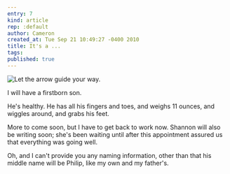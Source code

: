 ```yaml
---
entry: 7
kind: article
rep: :default
author: Cameron
created_at: Tue Sep 21 10:49:27 -0400 2010
title: It's a ...
tags:
published: true
---
```


![Let the arrow guide your way.](/images/daigle-sonogram-boy.jpg)

I will have a firstborn son.

He's healthy. He has all his fingers and toes, and weighs 11 ounces, and wiggles around, and grabs his feet.

More to come soon, but I have to get back to work now. Shannon will also be writing soon; she's been waiting until after this appointment assured us that everything was going well.

Oh, and I can't provide you any naming information, other than that his middle name will be Philip, like my own and my father's.

